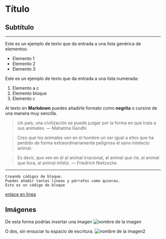 # Título
## Subtítulo

---
Este es un ejemplo de texto que da entrada a una lista genérica de elementos:

- Elemento 1
- Elemento 2
- Elemento 3

Este es un ejemplo de texto que da entrada a una lista numerada:

1. Elemento a c
2. Elemento bloque
3. Elemento c

Al texto en **Markdown** puedes añadirle formato como **negrita** o *cursiva* de una manera muy sencilla.

> Un país, una civilización se puede juzgar por la forma en que trata a sus animales.  — Mahatma Gandhi

> Creo que los animales ven en el hombre un ser igual a ellos que ha perdido de forma extraordinariamente peligrosa el sano intelecto animal.

> Es decir, que ven en él al animal irracional, al animal que ríe, al animal que llora, al animal infeliz. — Friedrich Nietzsche

  
---
~~~
Creando códigos de bloque.
Puedes añadir tantas líneas y párrafos como quieras.  
Esto es un código de bloque
~~~

[enlace en línea](http://www.limni.net)

## Imágenes

De esta forma podrías insertar una imagen
![nombre de la imagen][img1]

O dos, sin ensuciar tu espacio de escritura.
![nombre de la imagen2][img2] 

[img1]: ../images/invie.png "Título alternativo"
[img2]: http://www.google.com.au/images/nav_logo7.png "Título alternativo"